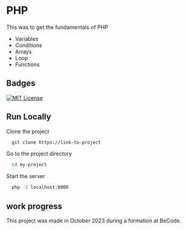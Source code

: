 # PHP

This was to get the fundamentals of PHP

* Variables
* Conditions
* Arrays
* Loop
* Functions


## Badges

[![MIT License](https://img.shields.io/badge/PHP-blue.svg)](https://choosealicense.com/licenses/mit/)

## Run Locally

Clone the project

```bash
  git clone https://link-to-project
```

Go to the project directory

```bash
  cd my-project
```

Start the server

```bash
  php -S localhost:8000
```

## work progress

This project was made in October 2023 during a formation at BeCode.